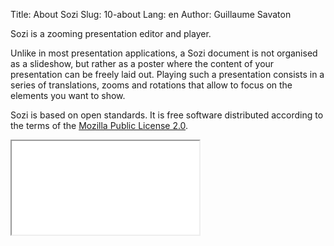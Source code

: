 Title: About Sozi
Slug: 10-about
Lang: en
Author: Guillaume Savaton

Sozi is a zooming presentation editor and player.

Unlike in most presentation applications, a Sozi document is not organised as a slideshow,
but rather as a poster where the content of your presentation can be freely laid out.
Playing such a presentation consists in a series of translations, zooms and rotations
that allow to focus on the elements you want to show.

Sozi is based on open standards.
It is free software distributed according to the terms of the
[Mozilla Public License 2.0](http://www.mozilla.org/MPL/2.0/).

<iframe class="sozi" src="|filename|/presentations/this-is-not-a-slideshow.sozi.html">
</iframe>

